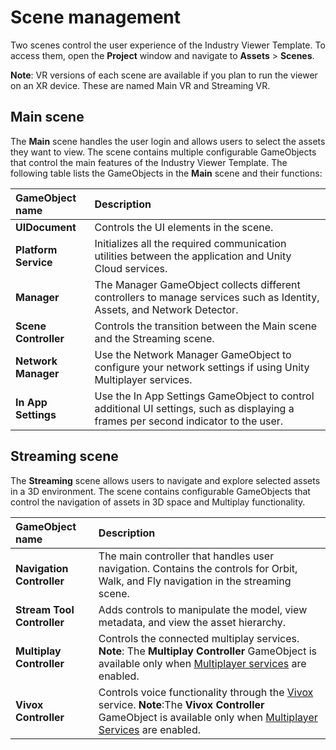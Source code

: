 # Scene management

Two scenes control the user experience of the Industry Viewer Template. To access them, open the **Project** window and navigate to **Assets** > **Scenes**. 

**Note**: VR versions of each scene are available if you plan to run the viewer on an XR device. These are named Main VR and Streaming VR.

## Main scene

The **Main** scene handles the user login and allows users to select the assets they want to view. The scene contains multiple configurable GameObjects that control the main features of the Industry Viewer Template. The following table lists the GameObjects in the **Main** scene and their functions:

| **GameObject name** | **Description** |
| :---- | :---- |
| **UIDocument** | Controls the UI elements in the scene.  |
| **Platform Service** | Initializes all the required communication utilities  between the application and Unity Cloud services. |
| **Manager** | The Manager GameObject collects different controllers to manage services such as Identity, Assets, and Network Detector. |
| **Scene Controller** | Controls the transition between the Main scene and the Streaming scene. |
| **Network Manager** | Use the Network Manager GameObject to configure your network settings if using Unity Multiplayer services. |
| **In App Settings** | Use the In App Settings GameObject to control additional UI settings, such as displaying a frames per second indicator to the user. |

## Streaming scene

The **Streaming** scene allows users to navigate and explore selected assets in a 3D environment. The scene contains configurable GameObjects that control the navigation of assets in 3D space and Multiplay functionality.

| **GameObject name** | **Description** |
| :---- | :---- |
| **Navigation Controller** | The main controller that handles user navigation. Contains the controls for Orbit, Walk, and Fly navigation in the streaming scene. |
| **Stream Tool Controller** | Adds controls to manipulate the model, view metadata, and view the asset hierarchy.  |
| **Multiplay Controller** | Controls the connected multiplay services. **Note**: The **Multiplay Controller** GameObject is available only when [Multiplayer services](feature-management/multiplayer-services.md) are enabled. |
| **Vivox Controller** | Controls voice functionality through the [Vivox](https://docs.unity.com/ugs/en-us/manual/vivox-unity/manual/Unity/Unity) service. **Note**:The **Vivox Controller** GameObject is available only when [Multiplayer Services](feature-management/multiplayer-services.md) are enabled. |
